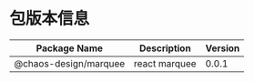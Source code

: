 # 包版本信息

| Package Name | Description | Version    |
|--------------|------------|------------|
| @chaos-design/marquee | react marquee | 0.0.1 |
